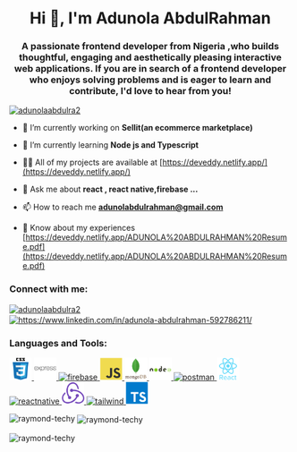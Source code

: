 <h1 align="center">Hi 👋, I'm Adunola AbdulRahman</h1>
<h3 align="center">A passionate frontend developer from Nigeria ,who builds thoughtful, engaging and aesthetically pleasing interactive web applications. If you are in search of a frontend developer who enjoys solving problems and is eager to learn and contribute, I'd love to hear from you!</h3>

<p align="left"> <a href="https://twitter.com/adunolaabdulra2" target="blank"><img src="https://img.shields.io/twitter/follow/adunolaabdulra2?logo=twitter&style=for-the-badge" alt="adunolaabdulra2" /></a> </p>

- 🔭 I’m currently working on **Sellit(an ecommerce marketplace)**

- 🌱 I’m currently learning **Node js and Typescript**

- 👨‍💻 All of my projects are available at [https://deveddy.netlify.app/](https://deveddy.netlify.app/)

- 💬 Ask me about **react , react native,firebase ...**

- 📫 How to reach me **adunolabdulrahman@gmail.com**

- 📄 Know about my experiences [https://deveddy.netlify.app/ADUNOLA%20ABDULRAHMAN%20Resume.pdf](https://deveddy.netlify.app/ADUNOLA%20ABDULRAHMAN%20Resume.pdf)

<h3 align="left">Connect with me:</h3>
<p align="left">
<a href="https://twitter.com/adunolaabdulra2" target="blank"><img align="center" src="https://raw.githubusercontent.com/rahuldkjain/github-profile-readme-generator/master/src/images/icons/Social/twitter.svg" alt="adunolaabdulra2" height="30" width="40" /></a>
<a href="https://linkedin.com/in/https://www.linkedin.com/in/adunola-abdulrahman-592786211/" target="blank"><img align="center" src="https://raw.githubusercontent.com/rahuldkjain/github-profile-readme-generator/master/src/images/icons/Social/linked-in-alt.svg" alt="https://www.linkedin.com/in/adunola-abdulrahman-592786211/" height="30" width="40" /></a>
</p>

<h3 align="left">Languages and Tools:</h3>
<p align="left"> <a href="https://www.w3schools.com/css/" target="_blank" rel="noreferrer"> <img src="https://raw.githubusercontent.com/devicons/devicon/master/icons/css3/css3-original-wordmark.svg" alt="css3" width="40" height="40"/> </a> <a href="https://expressjs.com" target="_blank" rel="noreferrer"> <img src="https://raw.githubusercontent.com/devicons/devicon/master/icons/express/express-original-wordmark.svg" alt="express" width="40" height="40"/> </a> <a href="https://firebase.google.com/" target="_blank" rel="noreferrer"> <img src="https://www.vectorlogo.zone/logos/firebase/firebase-icon.svg" alt="firebase" width="40" height="40"/> </a> <a href="https://developer.mozilla.org/en-US/docs/Web/JavaScript" target="_blank" rel="noreferrer"> <img src="https://raw.githubusercontent.com/devicons/devicon/master/icons/javascript/javascript-original.svg" alt="javascript" width="40" height="40"/> </a> <a href="https://www.mongodb.com/" target="_blank" rel="noreferrer"> <img src="https://raw.githubusercontent.com/devicons/devicon/master/icons/mongodb/mongodb-original-wordmark.svg" alt="mongodb" width="40" height="40"/> </a> <a href="https://nodejs.org" target="_blank" rel="noreferrer"> <img src="https://raw.githubusercontent.com/devicons/devicon/master/icons/nodejs/nodejs-original-wordmark.svg" alt="nodejs" width="40" height="40"/> </a> <a href="https://postman.com" target="_blank" rel="noreferrer"> <img src="https://www.vectorlogo.zone/logos/getpostman/getpostman-icon.svg" alt="postman" width="40" height="40"/> </a> <a href="https://reactjs.org/" target="_blank" rel="noreferrer"> <img src="https://raw.githubusercontent.com/devicons/devicon/master/icons/react/react-original-wordmark.svg" alt="react" width="40" height="40"/> </a> <a href="https://reactnative.dev/" target="_blank" rel="noreferrer"> <img src="https://reactnative.dev/img/header_logo.svg" alt="reactnative" width="40" height="40"/> </a> <a href="https://redux.js.org" target="_blank" rel="noreferrer"> <img src="https://raw.githubusercontent.com/devicons/devicon/master/icons/redux/redux-original.svg" alt="redux" width="40" height="40"/> </a> <a href="https://tailwindcss.com/" target="_blank" rel="noreferrer"> <img src="https://www.vectorlogo.zone/logos/tailwindcss/tailwindcss-icon.svg" alt="tailwind" width="40" height="40"/> </a> <a href="https://www.typescriptlang.org/" target="_blank" rel="noreferrer"> <img src="https://raw.githubusercontent.com/devicons/devicon/master/icons/typescript/typescript-original.svg" alt="typescript" width="40" height="40"/> </a> </p>

<p><img align="left" src="https://github-readme-stats.vercel.app/api/top-langs?username=raymond-techy&show_icons=true&locale=en&layout=compact" alt="raymond-techy" /></p>

<p>&nbsp;<img align="center" src="https://github-readme-stats.vercel.app/api?username=raymond-techy&show_icons=true&locale=en" alt="raymond-techy" /></p>

<p><img align="center" src="https://github-readme-streak-stats.herokuapp.com/?user=raymond-techy&" alt="raymond-techy" /></p>
